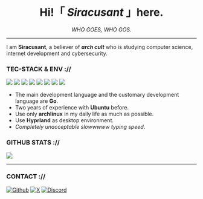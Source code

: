 

<div style="text-align: center;"><h1>Hi!「 <i>Siracusant </i>」here.</h1></div>
<div style="text-align: center;"><i>WHO GOES, WHO GOS.</i></div>

- - -

I am **Siracusant**, a believer of ***arch cult*** who is studying computer science, internet development and cybersecurity.

### TEC-STACK & ENV ://

<div>
    <a href="https://go.dev/"><img src="https://img.shields.io/badge/go-36B1FF?style=for-the-badge&logo=go&logoColor=white" /></a>
    <a href="https://archlinux.org/"><img src="https://img.shields.io/badge/arch-1793F1?style=for-the-badge&logo=arch-linux&logoColor=white" /></a>
    <a href="https://hyprland.org/"><img src="https://img.shields.io/badge/Hyprland-00599C?style=for-the-badge&logo=hyprland&logoColor=white" /></a>
    <a href="https://www.mozilla.org/"><img src="https://img.shields.io/badge/Firefox-d38f23?style=for-the-badge&logo=Firefox-Browser&logoColor=white" /></a>
    <a href="https://alacritty.org/"><img src="https://img.shields.io/badge/Alacritty-F46D01?style=for-the-badge&logo=alacritty&logoColor=white" /></a>
    <a href="https://proton.me/mail"><img src="https://img.shields.io/badge/mail-5e00cf?style=for-the-badge&logo=protonmail&logoColor=white" /></a>
    <a href="https://protonvpn.com/"><img src="https://img.shields.io/badge/vpn-5e00cf?style=for-the-badge&logo=protonvpn&logoColor=white" /></a>
    <a href="https://protonvpn.com/"><img src="https://img.shields.io/badge/monkeytype-4f4f4f?style=for-the-badge&logo=monkeytype&logoColor=ffd540" /></a>
</div>

- The main development language and the customary development language are **Go**.
- Two years of experience with **Ubuntu** before.
- Use only **archlinux** in my daily life as much as possible.
- Use **Hyprland** as desktop environment.
- *Completely unacceptable slowwwww typing speed*.

### GITHUB STATS ://

![](https://github-readme-stats.vercel.app/api?username=Siracusant&show_icons=true&text_bold=false&bg_color=20242a&border_color=0000&title_color=fff&text_color=afbac4&icon_color=3190f3&ring_color=3190f3&border_radius=20)

- - -

### CONTACT ://

[![Github](https://img.shields.io/badge/@Siracusant-000000?style=for-the-badge&logo=github&logoColor=white)](https://github.com/Siracusant)
[![X](https://img.shields.io/badge/@Siracusant-000000?style=for-the-badge&logo=x&logoColor=white)](https://x.com/Siracusant)
[![Discord](https://img.shields.io/badge/@Siracusant-000000?style=for-the-badge&logo=discord&logoColor=white)]()
